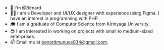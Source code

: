 - 👋 I'm @Benard.
- 👨‍💻 I am a Developer and UI/UX designer with experience using Figma. I have an interest in programming with PHP.
- 🎓 I am a graduate of Computer Science from Kirinyaga University.
- 😎 I am interested in working on projects with small to medium-sized enterprises.
- 📫 Email me at benardmunuve934@gmail.com.
<!---
BenardMN/BenardMN is a ✨ special ✨ repository because its `README.md` (this file) appears on your GitHub profile.
You can click the Preview link to take a look at your changes.
--->
